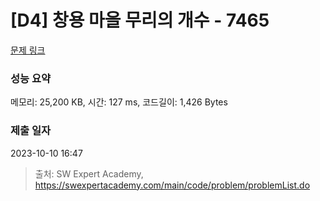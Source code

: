 # [D4] 창용 마을 무리의 개수 - 7465 

[문제 링크](https://swexpertacademy.com/main/code/problem/problemDetail.do?contestProbId=AWngfZVa9XwDFAQU) 

### 성능 요약

메모리: 25,200 KB, 시간: 127 ms, 코드길이: 1,426 Bytes

### 제출 일자

2023-10-10 16:47



> 출처: SW Expert Academy, https://swexpertacademy.com/main/code/problem/problemList.do